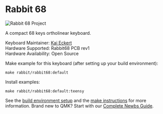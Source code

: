 Rabbit 68
===

![Rabbit 68 Project](https://github.com/kaiec/rabbit68)

A compact 68 keys ortholinear keyboard.

Keyboard Maintainer: [Kai Eckert](https://github.com/kaiec)  
Hardware Supported: Rabbit68 PCB rev1  
Hardware Availability: Open Source 

Make example for this keyboard (after setting up your build environment):

    make rabbit/rabbit68:default

Install examples:

    make rabbit/rabbit68:default:teensy

See the [build environment setup](https://docs.qmk.fm/#/getting_started_build_tools) and the [make instructions](https://docs.qmk.fm/#/getting_started_make_guide) for more information. Brand new to QMK? Start with our [Complete Newbs Guide](https://docs.qmk.fm/#/newbs).
